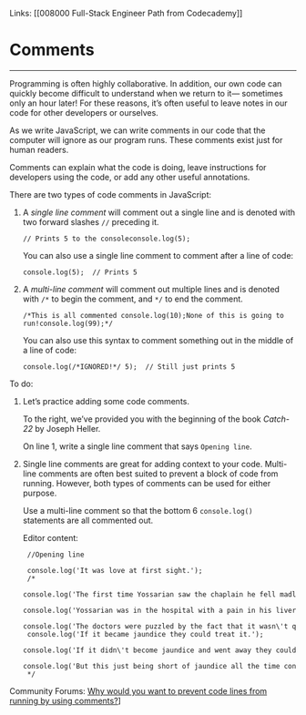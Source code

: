 Links: [[008000 Full-Stack Engineer Path from Codecademy]]
# Comments
---
Programming is often highly collaborative. In addition, our own code can quickly become difficult to understand when we return to it— sometimes only an hour later! For these reasons, it’s often useful to leave notes in our code for other developers or ourselves.

As we write JavaScript, we can write comments in our code that the computer will ignore as our program runs. These comments exist just for human readers.

Comments can explain what the code is doing, leave instructions for developers using the code, or add any other useful annotations.

There are two types of code comments in JavaScript:

1.  A _single line comment_ will comment out a single line and is denoted with two forward slashes `//` preceding it.
   
		// Prints 5 to the consoleconsole.log(5);
    
    You can also use a single line comment to comment after a line of code:
    
    	console.log(5);  // Prints 5 
    
2.  A _multi-line comment_ will comment out multiple lines and is denoted with `/*` to begin the comment, and `*/` to end the comment.
    
    	/*This is all commented console.log(10);None of this is going to run!console.log(99);*/
    
    You can also use this syntax to comment something out in the middle of a line of code:
    
    	console.log(/*IGNORED!*/ 5);  // Still just prints 5 
		
To do:
1. Let’s practice adding some code comments.
	
	To the right, we’ve provided you with the beginning of the book _Catch-22_ by Joseph Heller.
	
	On line 1, write a single line comment that says `Opening line`.

2. Single line comments are great for adding context to your code. Multi-line comments are often best suited to prevent a block of code from running. However, both types of comments can be used for either purpose.
	
	Use a multi-line comment so that the bottom 6 `console.log()` statements are all commented out.
	
	Editor content:
	
		//Opening line
		
		console.log('It was love at first sight.');
		/*
		console.log('The first time Yossarian saw the chaplain he fell madly in love with him.');
		console.log('Yossarian was in the hospital with a pain in his liver that fell just short of being jaundice.');
		console.log('The doctors were puzzled by the fact that it wasn\'t quite jaundice.');
		console.log('If it became jaundice they could treat it.');
		console.log('If it didn\'t become jaundice and went away they could discharge him.');
		console.log('But this just being short of jaundice all the time confused them.');
		*/

Community Forums:
[ Why would you want to prevent code lines from running by using comments?](https://discuss.codecademy.com/t/why-would-you-want-to-prevent-code-lines-from-running-by-using-comments/487885)]